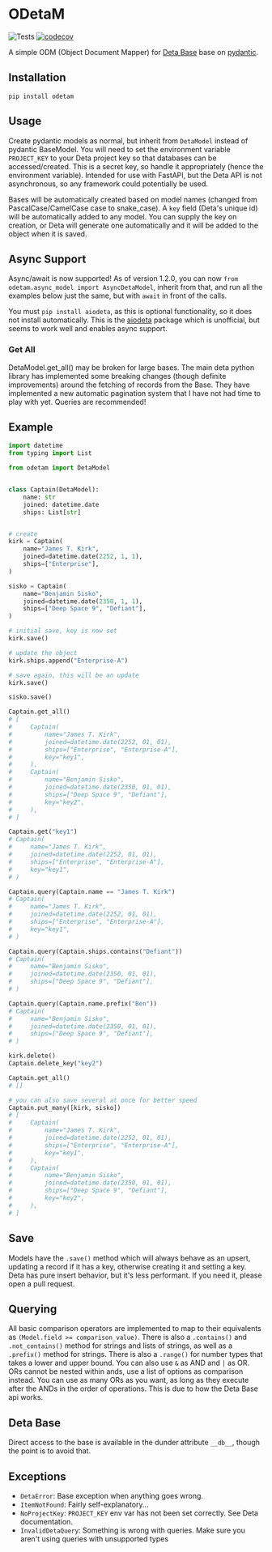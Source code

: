 # ODetaM

![Tests](https://github.com/rich94/ODetaM/actions/workflows/test.yml/badge.svg)
[![codecov](https://codecov.io/gh/rickh94/odetam/branch/main/graph/badge.svg?token=BLDIMHU9FB)](https://codecov.io/gh/rickh94/odetam)

A simple ODM (Object Document Mapper) for [Deta Base](https://deta.sh) base on
[pydantic](https://github.com/samuelcolvin/pydantic/).

## Installation

`pip install odetam`

## Usage

Create pydantic models as normal, but inherit from `DetaModel` instead of pydantic
BaseModel. You will need to set the environment variable `PROJECT_KEY` to your Deta
project key so that databases can be accessed/created. This is a secret key, so handle
it appropriately (hence the environment variable). Intended for use with FastAPI, but
the Deta API is not asynchronous, so any framework could potentially be used.

Bases will be automatically created based on model names (changed from
PascalCase/CamelCase case to snake_case). A `key` field (Deta's unique id) will be
automatically added to any model. You can supply the key on creation, or Deta will
generate one automatically and it will be added to the object when it is saved.

## Async Support

Async/await is now supported! As of version 1.2.0, you can now 
`from odetam.async_model import AsyncDetaModel`, inherit from that, and run 
all the examples below just the same, but with `await` in front of the calls.

You must `pip install aiodeta`, as this is optional functionality, so it does not 
install automatically. This is the [aiodeta](https://github.com/leits/aiodeta/)
package which is unofficial, but seems to work well and enables async support.


### Get All

DetaModel.get_all() may be broken for large bases. The main deta python library has
implemented some breaking changes (though definite improvements) around the fetching
of records from the Base. They have implemented a new automatic pagination system 
that I have not had time to play with yet. Queries are recommended!


## Example

```python
import datetime
from typing import List

from odetam import DetaModel


class Captain(DetaModel):
    name: str
    joined: datetime.date
    ships: List[str]


# create
kirk = Captain(
    name="James T. Kirk",
    joined=datetime.date(2252, 1, 1),
    ships=["Enterprise"],
)

sisko = Captain(
    name="Benjamin Sisko",
    joined=datetime.date(2350, 1, 1),
    ships=["Deep Space 9", "Defiant"],
)

# initial save, key is now set
kirk.save()

# update the object
kirk.ships.append("Enterprise-A")

# save again, this will be an update
kirk.save()

sisko.save()

Captain.get_all()
# [
#     Captain(
#         name="James T. Kirk", 
#         joined=datetime.date(2252, 01, 01), 
#         ships=["Enterprise", "Enterprise-A"],
#         key="key1",
#     ),
#     Captain(
#         name="Benjamin Sisko",
#         joined=datetime.date(2350, 01, 01), 
#         ships=["Deep Space 9", "Defiant"],
#         key="key2",
#     ),
# ]

Captain.get("key1")
# Captain(
#     name="James T. Kirk", 
#     joined=datetime.date(2252, 01, 01), 
#     ships=["Enterprise", "Enterprise-A"],
#     key="key1",
# )

Captain.query(Captain.name == "James T. Kirk")
# Captain(
#     name="James T. Kirk", 
#     joined=datetime.date(2252, 01, 01), 
#     ships=["Enterprise", "Enterprise-A"],
#     key="key1",
# )

Captain.query(Captain.ships.contains("Defiant"))
# Captain(
#     name="Benjamin Sisko",
#     joined=datetime.date(2350, 01, 01),
#     ships=["Deep Space 9", "Defiant"],
# )

Captain.query(Captain.name.prefix("Ben"))
# Captain(
#     name="Benjamin Sisko",
#     joined=datetime.date(2350, 01, 01),
#     ships=["Deep Space 9", "Defiant"],
# )

kirk.delete()
Captain.delete_key("key2")

Captain.get_all()
# []

# you can also save several at once for better speed
Captain.put_many([kirk, sisko])
# [
#     Captain(
#         name="James T. Kirk", 
#         joined=datetime.date(2252, 01, 01), 
#         ships=["Enterprise", "Enterprise-A"],
#         key="key1",
#     ),
#     Captain(
#         name="Benjamin Sisko",
#         joined=datetime.date(2350, 01, 01), 
#         ships=["Deep Space 9", "Defiant"],
#         key="key2",
#     ),
# ]

```

## Save

Models have the `.save()` method which will always behave as an upsert, updating a
record if it has a key, otherwise creating it and setting a key. Deta has pure insert
behavior, but it's less performant. If you need it, please open a pull request.

## Querying

All basic comparison operators are implemented to map to their equivalents as
`(Model.field >= comparison_value)`. There is also a `.contains()` and `.not_contains()`
method for strings and lists of strings, as well as a `.prefix()` method for strings.
There is also a `.range()` for number types that takes a lower and upper bound. You can
also use `&`  as AND and `|` as OR. ORs cannot be nested within ands, use a list of
options as comparison instead. You can use as many ORs as you want, as long as they
execute after the ANDs in the order of operations. This is due to how the Deta Base api
works.

## Deta Base

Direct access to the base is available in the dunder attribute `__db__`, though the
point is to avoid that.

## Exceptions

- `DetaError`: Base exception when anything goes wrong.
- `ItemNotFound`: Fairly self-explanatory...
- `NoProjectKey`: `PROJECT_KEY` env var has not been set correctly. See Deta
  documentation.
- `InvalidDetaQuery`: Something is wrong with queries. Make sure you aren't using
  queries with unsupported types